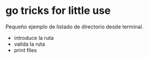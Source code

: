 # go tricks for little use
Pequeño ejemplo de listado de directorio desde terminal.
- introduce la ruta
- valida la ruta
- print files
